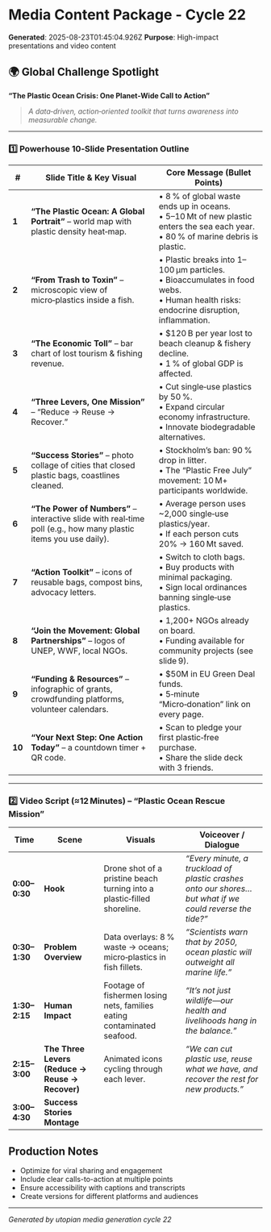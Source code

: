 # Media Content Package - Cycle 22

**Generated**: 2025-08-23T01:45:04.926Z
**Purpose**: High-impact presentations and video content

## 🌍 Global Challenge Spotlight  
**“The Plastic Ocean Crisis: One Planet‑Wide Call to Action”**

> *A data‑driven, action‑oriented toolkit that turns awareness into measurable change.*

---

### 1️⃣ Powerhouse 10‑Slide Presentation Outline  

| # | Slide Title & Key Visual | Core Message (Bullet Points) |
|---|--------------------------|--------------------------------|
| **1** | **“The Plastic Ocean: A Global Portrait”** – world map with plastic density heat‑map. | • 8 % of global waste ends up in oceans.<br>• 5–10 Mt of new plastic enters the sea each year.<br>• 80 % of marine debris is plastic. |
| **2** | **“From Trash to Toxin”** – microscopic view of micro‑plastics inside a fish. | • Plastic breaks into 1–100 µm particles.<br>• Bioaccumulates in food webs.<br>• Human health risks: endocrine disruption, inflammation. |
| **3** | **“The Economic Toll”** – bar chart of lost tourism & fishing revenue. | • $120 B per year lost to beach cleanup & fishery decline.<br>• 1 % of global GDP is affected. |
| **4** | **“Three Levers, One Mission”** – “Reduce → Reuse → Recover.” | • Cut single‑use plastics by 50 %. <br>• Expand circular economy infrastructure. <br>• Innovate biodegradable alternatives. |
| **5** | **“Success Stories”** – photo collage of cities that closed plastic bags, coastlines cleaned. | • Stockholm’s ban: 90 % drop in litter.<br>• The “Plastic Free July” movement: 10 M+ participants worldwide. |
| **6** | **“The Power of Numbers”** – interactive slide with real‑time poll (e.g., how many plastic items you use daily). | • Average person uses ~2,000 single‑use plastics/year.<br>• If each person cuts 20% → 160 Mt saved. |
| **7** | **“Action Toolkit”** – icons of reusable bags, compost bins, advocacy letters. | • Switch to cloth bags.<br>• Buy products with minimal packaging.<br>• Sign local ordinances banning single‑use plastics. |
| **8** | **“Join the Movement: Global Partnerships”** – logos of UNEP, WWF, local NGOs. | • 1,200+ NGOs already on board.<br>• Funding available for community projects (see slide 9). |
| **9** | **“Funding & Resources”** – infographic of grants, crowdfunding platforms, volunteer calendars. | • $50M in EU Green Deal funds.<br>• 5‑minute “Micro‑donation” link on every page. |
| **10** | **“Your Next Step: One Action Today”** – a countdown timer + QR code. | • Scan to pledge your first plastic‑free purchase.<br>• Share the slide deck with 3 friends. |

---

### 2️⃣ Video Script (≈12 Minutes) – “Plastic Ocean Rescue Mission”

| Time | Scene | Visuals | Voiceover / Dialogue |
|------|-------|---------|---------------------|
| **0:00–0:30** | **Hook** | Drone shot of a pristine beach turning into a plastic‑filled shoreline. | *“Every minute, a truckload of plastic crashes onto our shores… but what if we could reverse the tide?”* |
| **0:30–1:30** | **Problem Overview** | Data overlays: 8 % waste → oceans; micro‑plastics in fish fillets. | *“Scientists warn that by 2050, ocean plastic will outweight all marine life.”* |
| **1:30–2:15** | **Human Impact** | Footage of fishermen losing nets, families eating contaminated seafood. | *“It’s not just wildlife—our health and livelihoods hang in the balance.”* |
| **2:15–3:00** | **The Three Levers (Reduce → Reuse → Recover)** | Animated icons cycling through each lever. | *“We can cut plastic use, reuse what we have, and recover the rest for new products.”* |
| **3:00–4:30** | **Success Stories Montage** |

## Production Notes
- Optimize for viral sharing and engagement
- Include clear calls-to-action at multiple points
- Ensure accessibility with captions and transcripts
- Create versions for different platforms and audiences

---
*Generated by utopian media generation cycle 22*
